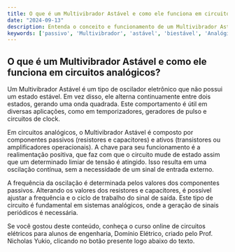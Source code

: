 ```yaml
---
title: O que é um Multivibrador Astável e como ele funciona em circuitos analógicos?
date: "2024-09-13"
description: Entenda o conceito e funcionamento de um Multivibrador Astável em circuitos analógicos.
keywords: ['passivo', 'Multivibrador', 'astável', 'biestável', 'Analógico', 'AC', 'Amplificador']
---
```


## O que é um Multivibrador Astável e como ele funciona em circuitos analógicos?

Um Multivibrador Astável é um tipo de oscilador eletrônico que não possui um estado estável. Em vez disso, ele alterna continuamente entre dois estados, gerando uma onda quadrada. Este comportamento é útil em diversas aplicações, como em temporizadores, geradores de pulso e circuitos de clock.

Em circuitos analógicos, o Multivibrador Astável é composto por componentes passivos (resistores e capacitores) e ativos (transistores ou amplificadores operacionais). A chave para seu funcionamento é a realimentação positiva, que faz com que o circuito mude de estado assim que um determinado limiar de tensão é atingido. Isso resulta em uma oscilação contínua, sem a necessidade de um sinal de entrada externo.

A frequência da oscilação é determinada pelos valores dos componentes passivos. Alterando os valores dos resistores e capacitores, é possível ajustar a frequência e o ciclo de trabalho do sinal de saída. Este tipo de circuito é fundamental em sistemas analógicos, onde a geração de sinais periódicos é necessária.

Se você gostou deste conteúdo, conheça o curso online de circuitos elétricos para alunos de engenharia, Domínio Elétrico, criado pelo Prof. Nicholas Yukio, clicando no botão presente logo abaixo do texto.